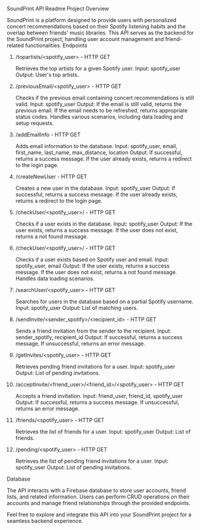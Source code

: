 SoundPrint API Readme
Project Overview

SoundPrint is a platform designed to provide users with personalized concert recommendations based on their Spotify listening habits and the overlap between friends' music libraries. This API serves as the backend for the SoundPrint project, handling user account management and friend-related functionalities.
Endpoints
1. /topartists/<spotify_user> - HTTP GET

    Retrieves the top artists for a given Spotify user.
    Input: spotify_user
    Output: User's top artists.

2. /previousEmail/<spotify_user> - HTTP GET

    Checks if the previous email containing concert recommendations is still valid.
    Input: spotify_user
    Output:
        If the email is still valid, returns the previous email.
        If the email needs to be refreshed, returns appropriate status codes.
        Handles various scenarios, including data loading and setup requests.

3. /addEmailInfo - HTTP GET

    Adds email information to the database.
    Input: spotify_user, email, first_name, last_name, max_distance, location
    Output:
        If successful, returns a success message.
        If the user already exists, returns a redirect to the login page.

4. /createNewUser - HTTP GET

    Creates a new user in the database.
    Input: spotify_user
    Output:
        If successful, returns a success message.
        If the user already exists, returns a redirect to the login page.

5. /checkUser/<spotify_user>/ - HTTP GET

    Checks if a user exists in the database.
    Input: spotify_user
    Output:
        If the user exists, returns a success message.
        If the user does not exist, returns a not found message.

6. /checkUser/<spotify_user>/<email> - HTTP GET

    Checks if a user exists based on Spotify user and email.
    Input: spotify_user, email
    Output:
        If the user exists, returns a success message.
        If the user does not exist, returns a not found message.
        Handles data loading scenarios.

7. /searchUser/<spotify_user> - HTTP GET

    Searches for users in the database based on a partial Spotify username.
    Input: spotify_user
    Output: List of matching users.

8. /sendInvite/<sender_spotify>/<recipient_id> - HTTP GET

    Sends a friend invitation from the sender to the recipient.
    Input: sender_spotify, recipient_id
    Output:
        If successful, returns a success message.
        If unsuccessful, returns an error message.

9. /getInvites/<spotify_user> - HTTP GET

    Retrieves pending friend invitations for a user.
    Input: spotify_user
    Output: List of pending invitations.

10. /acceptInvite/<friend_user>/<friend_id>/<spotify_user> - HTTP GET

    Accepts a friend invitation.
    Input: friend_user, friend_id, spotify_user
    Output:
        If successful, returns a success message.
        If unsuccessful, returns an error message.

11. /friends/<spotify_user> - HTTP GET

    Retrieves the list of friends for a user.
    Input: spotify_user
    Output: List of friends.

12. /pending/<spotify_user> - HTTP GET

    Retrieves the list of pending friend invitations for a user.
    Input: spotify_user
    Output: List of pending invitations.

Database

The API interacts with a Firebase database to store user accounts, friend lists, and related information. Users can perform CRUD operations on their accounts and manage friend relationships through the provided endpoints.

Feel free to explore and integrate this API into your SoundPrint project for a seamless backend experience.
